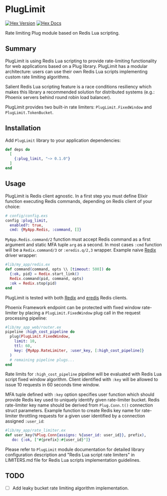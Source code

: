 # PlugLimit

[![Hex Version](https://img.shields.io/hexpm/v/plug_limit)](https://hex.pm/packages/plug_limit)
[![Hex Docs](https://img.shields.io/badge/hex-docs-lightgreen)](https://hexdocs.pm/plug_limit)

Rate limiting Plug module based on Redis Lua scripting.

## Summary
PlugLimit is using Redis Lua scripting to provide rate-limiting functionality for web applications
based on a Plug library. PlugLimit has a modular architecture: users can use their own Redis Lua
scripts implementing custom rate limiting algorithms.

Salient Redis Lua scripting feature is a race conditions resiliency which makes this library
a recommended solution for distributed systems (e.g.: Phoenix servers behind round robin load balancer).

PlugLimit provides two built-in rate limiters: `PlugLimit.FixedWindow` and `PlugLimit.TokenBucket`.

## Installation
Add `PlugLimit` library to your application dependencies:
```elixir
def deps do
  [
    {:plug_limit, "~> 0.1.0"}
  ]
end
```

## Usage
PlugLimit is Redis client agnostic. In a first step you must define Elixir function executing Redis
commands, depending on Redis client of your choice:
```elixir
# config/config.exs
config :plug_limit,
  enabled?: true,
  cmd: {MyApp.Redis, :command, []}
```

`MyApp.Redis.command/2` function must accept Redis command as a first argument and static MFA tuple
`arg` as a second.
In most cases `:cmd` function will be a `Redix.command/3` or `:eredis.q/2,3` wrapper.
Example naive [Redix](https://hex.pm/packages/redix) driver wrapper:
```elixir
#lib/my_app/redis.ex
def command(command, opts \\ [timeout: 500]) do
  {:ok, pid} = Redix.start_link()
  Redix.command(pid, command, opts)
  :ok = Redix.stop(pid)
end
```

PlugLimit is tested with both [Redix](https://hex.pm/packages/redix) and
[eredis](https://hex.pm/packages/eredis) Redis clients.

Phoenix Framework endpoint can be protected with fixed window rate-limiter by placing a
`PlugLimit.FixedWindow` plug call in the request processing pipeline:
```elixir
#lib/my_app_web/router.ex
pipeline :high_cost_pipeline do
  plug(PlugLimit.FixedWindow,
    limit: 10,
    ttl: 60,
    key: {MyApp.RateLimiter, :user_key, [:high_cost_pipeline]}
  )
  # remaining pipeline plugs...
end
```

Rate limits for `:high_cost_pipeline` pipeline will be evaluated with Redis Lua script fixed window
algorithm. Client identified with `:key` will be allowed to issue 10 requests in 60 seconds time
window.

MFA tuple defined with `:key` option specifies user function which should provide Redis key
used to uniquely identify given rate-limiter bucket. Redis rate-limiter key name should be derived
from `Plug.Conn.t()` connection struct parameters.
Example function to create Redis key name for rate-limiter throttling requests for a given user
identified by a connection assigned `:user_id`:
```elixir
#lib/my_app/rate_limiter.ex
def user_key(%Plug.Conn{assigns: %{user_id: user_id}}, prefix),
   do: {:ok, ["#{prefix}:#{user_id}"]}
```

Please refer to `PlugLimit` module documentation for detailed library configuration description and
"Redis Lua script rate limiters" in LIMITERS.md file for Redis Lua scripts implementation
guidelines.

## TODO
- [ ] Add leaky bucket rate limiting algorithm implementation.
